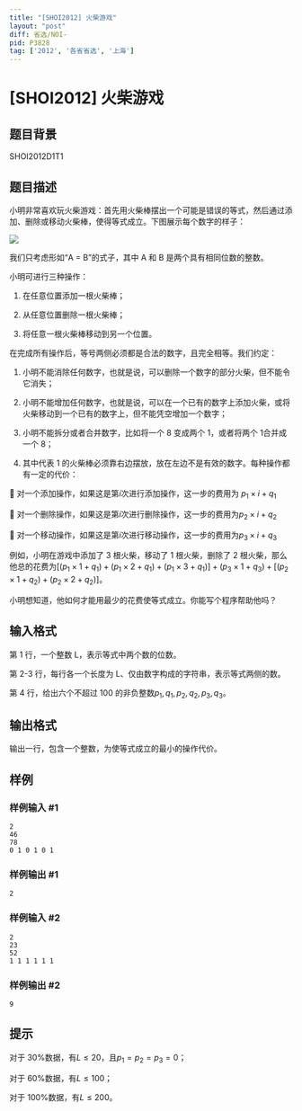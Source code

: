 ```yaml
---
title: "[SHOI2012] 火柴游戏"
layout: "post"
diff: 省选/NOI-
pid: P3828
tag: ['2012', '各省省选', '上海']
---
```

# [SHOI2012] 火柴游戏
## 题目背景

SHOI2012D1T1

## 题目描述

小明非常喜欢玩火柴游戏：首先用火柴棒摆出一个可能是错误的等式，然后通过添加、删除或移动火柴棒，使得等式成立。下图展示每个数字的样子：

 ![](https://cdn.luogu.com.cn/upload/pic/6548.png) 

我们只考虑形如“A = B”的式子，其中 A 和 B 是两个具有相同位数的整数。

小明可进行三种操作：

1. 在任意位置添加一根火柴棒；

2. 从任意位置删除一根火柴棒；

3. 将任意一根火柴棒移动到另一个位置。

在完成所有操作后，等号两侧必须都是合法的数字，且完全相等。我们约定：

1. 小明不能消除任何数字，也就是说，可以删除一个数字的部分火柴，但不能令它消失；

2. 小明不能增加任何数字，也就是说，可以在一个已有的数字上添加火柴，或将火柴移动到一个已有的数字上，但不能凭空增加一个数字；

3. 小明不能拆分或者合并数字，比如将一个 8 变成两个 1，或者将两个 1合并成一个 8；

4. 其中代表 1 的火柴棒必须靠右边摆放，放在左边不是有效的数字。每种操作都有一定的代价：

 对一个添加操作，如果这是第$i$次进行添加操作，这一步的费用为 $p_1\times i+q_1$

 对一个删除操作，如果这是第$i$次进行删除操作，这一步的费用为$p_2\times i+q_2$

 对一个移动操作，如果这是第$i$次进行移动操作，这一步的费用为$p_3\times i+q_3$

例如，小明在游戏中添加了 3 根火柴，移动了 1 根火柴，删除了 2 根火柴，那么他总的花费为$[(p_1\times 1+q_1)+(p_1\times 2+q_1)+(p_1\times 3+q_1)]+(p_3\times 1+q_3)+[(p_2\times 1+q_2 )+(p_2\times 2+q_2)]$。

小明想知道，他如何才能用最少的花费使等式成立。你能写个程序帮助他吗？

## 输入格式

第 1 行，一个整数 L，表示等式中两个数的位数。

第 2-3 行，每行各一个长度为 L、仅由数字构成的字符串，表示等式两侧的数。

第 4 行，给出六个不超过 100 的非负整数$p_1,q_1,p_2,q_2,p_3,q_3$。

## 输出格式

输出一行，包含一个整数，为使等式成立的最小的操作代价。

## 样例

### 样例输入 #1
```
2
46
78
0 1 0 1 0 1
```
### 样例输出 #1
```
2
```
### 样例输入 #2
```
2
23
52
1 1 1 1 1 1
```
### 样例输出 #2
```
9
```
## 提示

对于 30%数据，有$L\le 20$，且$p_1 = p_2 = p_3 = 0$；

对于 60%数据，有$L\le 100$；

对于 100%数据，有$L\le 200$。

